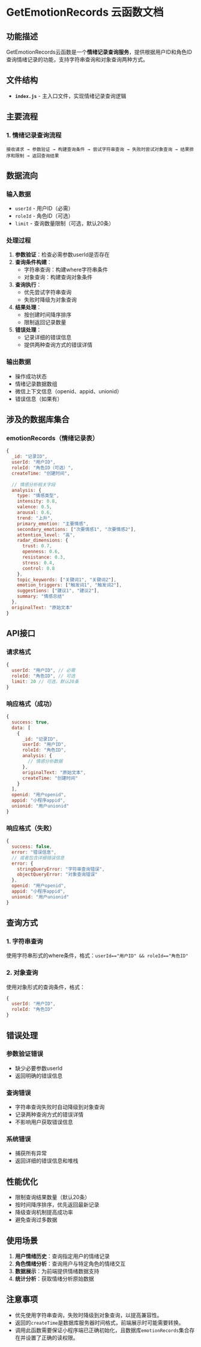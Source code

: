 # GetEmotionRecords 云函数文档

## 功能描述

GetEmotionRecords云函数是一个**情绪记录查询服务**，提供根据用户ID和角色ID查询情绪记录的功能，支持字符串查询和对象查询两种方式。

## 文件结构

- **`index.js`** - 主入口文件，实现情绪记录查询逻辑

## 主要流程

### 1. 情绪记录查询流程
```
接收请求 → 参数验证 → 构建查询条件 → 尝试字符串查询 → 失败时尝试对象查询 → 结果排序和限制 → 返回查询结果
```

## 数据流向

### 输入数据
- `userId` - 用户ID（必需）
- `roleId` - 角色ID（可选）
- `limit` - 查询数量限制（可选，默认20条）

### 处理过程
1. **参数验证**：检查必需参数userId是否存在
2. **查询条件构建**：
   - 字符串查询：构建where字符串条件
   - 对象查询：构建查询对象条件
3. **查询执行**：
   - 优先尝试字符串查询
   - 失败时降级为对象查询
4. **结果处理**：
   - 按创建时间降序排序
   - 限制返回记录数量
5. **错误处理**：
   - 记录详细的错误信息
   - 提供两种查询方式的错误详情

### 输出数据
- 操作成功状态
- 情绪记录数据数组
- 微信上下文信息（openid、appid、unionid）
- 错误信息（如果有）

## 涉及的数据库集合

### emotionRecords（情绪记录表）
```javascript
{
  _id: "记录ID",
  userId: "用户ID",
  roleId: "角色ID（可选）",
  createTime: "创建时间",
  
  // 情感分析相关字段
  analysis: {
    type: "情感类型",
    intensity: 0.8,
    valence: 0.5,
    arousal: 0.6,
    trend: "上升",
    primary_emotion: "主要情感",
    secondary_emotions: ["次要情感1", "次要情感2"],
    attention_level: "高",
    radar_dimensions: {
      trust: 0.7,
      openness: 0.6,
      resistance: 0.3,
      stress: 0.4,
      control: 0.8
    },
    topic_keywords: ["关键词1", "关键词2"],
    emotion_triggers: ["触发词1", "触发词2"],
    suggestions: ["建议1", "建议2"],
    summary: "情感总结"
  },
  originalText: "原始文本"
}
```

## API接口

### 请求格式
```javascript
{
  userId: "用户ID", // 必需
  roleId: "角色ID", // 可选
  limit: 20 // 可选，默认20条
}
```

### 响应格式（成功）
```javascript
{
  success: true,
  data: [
    {
      _id: "记录ID",
      userId: "用户ID",
      roleId: "角色ID",
      analysis: {
        // 情感分析数据
      },
      originalText: "原始文本",
      createTime: "创建时间"
    }
  ],
  openid: "用户openid",
  appid: "小程序appid",
  unionid: "用户unionid"
}
```

### 响应格式（失败）
```javascript
{
  success: false,
  error: "错误信息",
  // 或者包含详细错误信息
  error: {
    stringQueryError: "字符串查询错误",
    objectQueryError: "对象查询错误"
  },
  openid: "用户openid",
  appid: "小程序appid",
  unionid: "用户unionid"
}
```

## 查询方式

### 1. 字符串查询
使用字符串形式的where条件，格式：`userId=="用户ID" && roleId=="角色ID"`

### 2. 对象查询
使用对象形式的查询条件，格式：
```javascript
{
  userId: "用户ID",
  roleId: "角色ID"
}
```

## 错误处理

### 参数验证错误
- 缺少必要参数userId
- 返回明确的错误信息

### 查询错误
- 字符串查询失败时自动降级到对象查询
- 记录两种查询方式的错误详情
- 不影响用户获取错误信息

### 系统错误
- 捕获所有异常
- 返回详细的错误信息和堆栈

## 性能优化

- 限制查询结果数量（默认20条）
- 按时间降序排序，优先返回最新记录
- 降级查询机制提高成功率
- 避免查询过多数据

## 使用场景

1. **用户情绪历史**：查询指定用户的情绪记录
2. **角色情绪分析**：查询用户与特定角色的情绪交互
3. **数据展示**：为前端提供情绪数据支持
4. **统计分析**：获取情绪分析原始数据

## 注意事项

- 优先使用字符串查询，失败时降级到对象查询，以提高兼容性。
- 返回的`createTime`是数据库服务器时间格式，前端展示时可能需要转换。
- 调用此函数需要保证小程序端已正确初始化，且数据库`emotionRecords`集合存在并设置了正确的读权限。